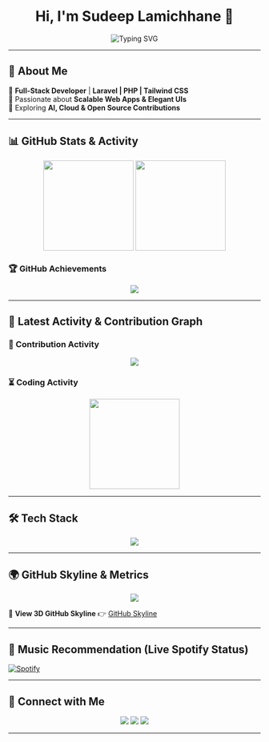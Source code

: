 <h1 align="center">Hi, I'm Sudeep Lamichhane 👋</h1>

<p align="center">
  <img src="https://readme-typing-svg.demolab.com?font=Fira+Code&weight=500&size=22&pause=1000&color=2EB1F2&center=true&vCenter=true&width=440&lines=Laravel+%7C+PHP+%7C+TailwindCSS;Web+Developer+%7C+UI%2FUX+Designer;Always+Learning+%7C+Problem+Solver" alt="Typing SVG" />
</p>

---

## 🚀 About Me  
🔹 **Full-Stack Developer** | **Laravel | PHP | Tailwind CSS**  
🔹 Passionate about **Scalable Web Apps & Elegant UIs**  
🔹 Exploring **AI, Cloud & Open Source Contributions**  

---

## 📊 GitHub Stats & Activity  

<p align="center">
  <img src="https://github-readme-stats.vercel.app/api?username=your-username&show_icons=true&theme=radical&count_private=true" height="180"/>
  <img src="https://streak-stats.demolab.com?user=your-username&theme=radical&hide_border=true" height="180"/>
</p>

### 🏆 GitHub Achievements  
<p align="center">
  <img src="https://github-profile-trophy.vercel.app/?username=your-username&theme=radical&no-frame=true&margin-w=15" />
</p>

---

## 🚀 Latest Activity & Contribution Graph

### **📌 Contribution Activity**
<p align="center">
  <img src="https://activity-graph.herokuapp.com/graph?username=your-username&theme=github" />
</p>

### **⏳ Coding Activity**
<p align="center">
  <img src="https://github-readme-stats.vercel.app/api/top-langs/?username=your-username&layout=compact&langs_count=10&theme=radical" height="180"/>
</p>

---

## 🛠️ Tech Stack  
<p align="center">
  <img src="https://skillicons.dev/icons?i=php,laravel,html,css,tailwind,js,vue,mysql,git,github,bootstrap,figma,linux,docker,python" />
</p>

---

## 🌍 GitHub Skyline & Metrics  
<p align="center">
  <img src="https://github.com/your-username/your-username/blob/main/github-metrics.svg" />
</p>

📌 **View 3D GitHub Skyline** 👉 [GitHub Skyline](https://skyline.github.com/your-username/2024)  

---

## 🎵 Music Recommendation (Live Spotify Status)  
[![Spotify](https://novatorem-your-username.vercel.app/api/spotify)](https://open.spotify.com/user/your-spotify-id)  

---

## 🔗 Connect with Me  
<p align="center">
  <a href="https://www.linkedin.com/in/your-profile/"><img src="https://img.shields.io/badge/LinkedIn-Connect-blue?style=flat-square&logo=linkedin"></a>
  <a href="https://twitter.com/your-profile"><img src="https://img.shields.io/badge/Twitter-Follow-blue?style=flat-square&logo=twitter"></a>
  <a href="mailto:your-email@example.com"><img src="https://img.shields.io/badge/Email-Contact-red?style=flat-square&logo=gmail"></a>
</p>

---
